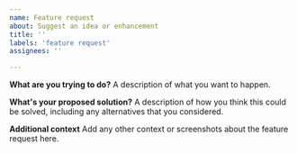 ```yaml
---
name: Feature request
about: Suggest an idea or enhancement
title: ''
labels: 'feature request'
assignees: ''

---
```

**What are you trying to do?**
A description of what you want to happen.



**What's your proposed solution?**
A description of how you think this could be solved, including any alternatives that you considered.



**Additional context**
Add any other context or screenshots about the feature request here.


